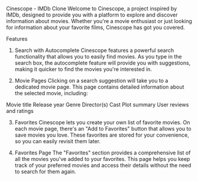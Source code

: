 Cinescope - IMDb Clone
Welcome to Cinescope, a project inspired by IMDb, designed to provide you with a platform to explore and discover information about movies. Whether you're a movie enthusiast or just looking for information about your favorite films, Cinescope has got you covered.

Features

1. Search with Autocomplete
Cinescope features a powerful search functionality that allows you to easily find movies. As you type in the search box, the autocomplete feature will provide you with suggestions, making it quicker to find the movies you're interested in.

2. Movie Pages
Clicking on a search suggestion will take you to a dedicated movie page. This page contains detailed information about the selected movie, including:

Movie title
Release year
Genre
Director(s)
Cast
Plot summary
User reviews and ratings


3. Favorites
Cinescope lets you create your own list of favorite movies. On each movie page, there's an "Add to Favorites" button that allows you to save movies you love. These favorites are stored for your convenience, so you can easily revisit them later.

4. Favorites Page
The "Favorites" section provides a comprehensive list of all the movies you've added to your favorites. This page helps you keep track of your preferred movies and access their details without the need to search for them again.

